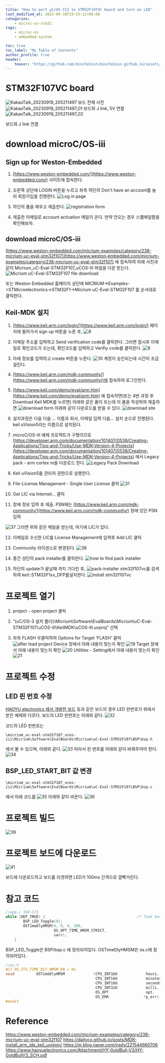 ```yaml
---
title: "How to port μC/OS-III to STM32F107VC board and turn on LED"
last_modified_at: 2023-09-18T19:53:12+09:00
categories:
    - microc-os-stm32
tags:
    - microc-os
    - embedded-system

toc: true
toc_label: "My Table of Contents"
author_profile: true
header:
    teaser: "https://github.com/minchoCoin/minchoCoin.github.io/assets/62372650/cb5a83cc-6b73-469f-9961-0884545a8f0f"
---
```

# STM32F107VC board
![KakaoTalk_20230919_205211497](https://github.com/minchoCoin/minchoCoin.github.io/assets/62372650/fe8a0c77-619c-483a-a03b-9159536d25ed)
보드 전체 사진
![KakaoTalk_20230919_205211497_01](https://github.com/minchoCoin/minchoCoin.github.io/assets/62372650/cb5a83cc-6b73-469f-9961-0884545a8f0f)
보드와 J link, 5V 연결
![KakaoTalk_20230919_205211497_02](https://github.com/minchoCoin/minchoCoin.github.io/assets/62372650/b3312516-67bc-4467-b5c8-e6def0d4db52)

보드와 J link 연결
# download microC/OS-iii

## Sign up for Weston-Embedded

1. [https://www.weston-embedded.com/](https://www.weston-embedded.com/) 사이트에 접속한다.

2. 오른쪽 상단에 LOGIN 버튼을 누르고 좌측 하단의 Don't have an account를 눌러 회원가입을 진행한다.
![Log in page](https://github.com/minchoCoin/minchoCoin.github.io/assets/62372650/cd460b85-06b8-461a-8967-e25e09334027)

3. 하단의 폼을 채우고 제출한다.
![registration form](https://github.com/minchoCoin/minchoCoin.github.io/assets/62372650/e3076854-5cea-41d6-b904-7f81b12ffc76)

4. 제출한 이메일로 account activation 메일이 온다. 만약 안오는 경우 스팸메일함을 확인해보자.

## download microC/OS-iii

[https://www.weston-embedded.com/micrium-examples/category/238-micrium-uc-eval-stm32f107](https://www.weston-embedded.com/micrium-examples/category/238-micrium-uc-eval-stm32f107) 에 접속하여 아래 사진과 같이 Micrium_uC-Eval-STM32F107_uCOS-III 파일을 다운 받는다.
![Micrium uC-Eval-STM32F107 file download](https://github.com/minchoCoin/minchoCoin.github.io/assets/62372650/0578e299-cd52-44fd-a5dd-086cf0f225ad)

또는 Weston-Embedded 홈페이지 상단에 MICRIUM->Examples->STMicroelectronics->STM32F1->Micrium uC-Eval-STM32F107 를 순서대로 클릭한다.

## Keil-MDK 설치
1. [https://www.keil.arm.com/login/](https://www.keil.arm.com/login/) 페이지에 들어가서 sign up 버튼을 누른 후,
![8](https://github.com/minchoCoin/minchoCoin.github.io/assets/62372650/c9d0f6a5-9cec-43df-acd2-01e0ddc4729e)


2. 이메일 주소를 입력하고 Send verification code를 클릭한다.
그러면 잠시후 이메일로 확인코드가 오는데, 확인코드를 입력하고 Verifiy code를 클릭한다.
![9](https://github.com/minchoCoin/minchoCoin.github.io/assets/62372650/5d6b27d4-af4e-4f36-a409-929faf15e8bb)

3. 아래 정보를 입력하고 create 버튼을 누른다.
![10](https://github.com/minchoCoin/minchoCoin.github.io/assets/62372650/8f25b3c2-8f6f-4c67-bccd-66ec5ea9a923)
계정이 승인되는데 시간이 조금 걸린다.
4. [https://www.keil.arm.com/mdk-community/](https://www.keil.arm.com/mdk-community/)에 접속하여 로그인한다.

5. [https://www.keil.com/demo/eval/arm.htm](https://www.keil.com/demo/eval/arm.htm) 에 접속하면(또는 4번 과정 후 Download Keil MDK를 누르면) 아래와 같은 폼이 뜨는데 이 폼을 작성하여 제출하면
![download form](https://github.com/minchoCoin/minchoCoin.github.io/assets/62372650/6c6d4643-08d1-4ae2-a8b5-92b67babbbfd)
아래와 같이 다운로드를 받을 수 있다.
![download site](https://github.com/minchoCoin/minchoCoin.github.io/assets/62372650/98df399b-8467-4076-ac9d-f83417facf64)
6. 설치과정은 다음 다음 ... 이름과 회사, 이메일 입력 다음... 설치 순으로 진행된다. keil uVision5라는 이름으로 설치된다.
7. microC/OS-III 예제 프로젝트가 구형이므로 [https://developer.arm.com/documentation/101407/0538/Creating-Applications/Tips-and-Tricks/Use-MDK-Version-4-Projects](https://developer.arm.com/documentation/101407/0538/Creating-Applications/Tips-and-Tricks/Use-MDK-Version-4-Projects) 에서 Legacy pack - arm cortex m을 다운로드 한다.
![Legacy Pack Download](https://github.com/minchoCoin/minchoCoin.github.io/assets/62372650/b2bc1d43-07ef-4399-9bc7-c0fbc22beacf)

8. Keil uVision5를 관리자 권한으로 실행한다.

9. File-License Management - Single User License 클릭
![31](https://github.com/minchoCoin/minchoCoin.github.io/assets/62372650/fe657190-f303-4366-9728-53992cc8804b)
10. Get LIC via Internet... 클릭

11. 창에 정보 입력 후 제출. PSN에는 [https://www.keil.arm.com/mdk-community/](https://www.keil.arm.com/mdk-community/) 창에 있던 PSN 입력

![37](https://github.com/minchoCoin/minchoCoin.github.io/assets/62372650/8152c407-da89-42fa-9f62-5df65a1d5074)
그러면 위와 같은 메일을 받는데, 여기에 LIC가 있다.

12. 이메일로 수신한 LIC를 License Management에 입력후 Add LIC 클릭

13. Community 라이센스로 변경된다.
![38](https://github.com/minchoCoin/minchoCoin.github.io/assets/62372650/01a28338-db5b-4909-8311-c8690b76a8ab)
14. 중간 상단의 pack installer를 클릭한다.
![how to find pack installer](https://github.com/minchoCoin/minchoCoin.github.io/assets/62372650/0535c21c-aec6-4cce-a68a-fceec7326dbb)

15. 하단의 update가 끝날때 까지 기다린 후,
![pack-installer](https://github.com/minchoCoin/minchoCoin.github.io/assets/62372650/65db29d2-21f7-4e3a-9e32-143134d8fe0a)
stm32f107vc를 검색하여 keil::STM32F1xx_DFP를설치한다.
![install stm32f107vc](https://github.com/minchoCoin/minchoCoin.github.io/assets/62372650/19eb2e48-d53f-418c-bd14-874570554f1d)

# 프로젝트 열기

1. project - open project 클릭

2. “(uC/OS-3 설치 폴더)\Micrium\Software\EvalBoards\Micrium\uC-Eval-STM32F107\uCOS-III\KeilMDK\uCOS-III.uvproj” 선택

3. 좌측 FLASH 우클릭하여 Options for Target ‘FLASH' 클릭
![after load project](https://github.com/minchoCoin/minchoCoin.github.io/assets/62372650/2c0ba001-1f30-4a9b-8a78-bf6c436af963)
Device 창에서 아래 내용이 맞는지 확인
![19](https://github.com/minchoCoin/minchoCoin.github.io/assets/62372650/5869d4fd-d23e-4de9-a564-5a0e7692e5ca)
Target 창에서 아래 내용이 맞는지 확인
![20](https://github.com/minchoCoin/minchoCoin.github.io/assets/62372650/8e3c2892-d4eb-4394-acd0-d28fcb88fbb6)
Utilities - Setting에서 아래 내용이 맞는지 확인
![21](https://github.com/minchoCoin/minchoCoin.github.io/assets/62372650/7ed47fe1-0ca6-429b-97bb-65753b15e9c9)

# 프로젝트 수정
## LED 핀 번호 수정
[HAOYU electronics 에서 개발한 보드](https://www.hotmcu.com/stm32f107vct6-development-board-p-114.html) 등과 같은 보드의 경우 LED 핀번호가 위에서 받은 예제와 다르다.
보드의 LED 핀번호는 아래와 같다.
![32](https://github.com/minchoCoin/minchoCoin.github.io/assets/62372650/6242ccce-6cdf-44ee-aebc-aa486bf2bf0a)

코드의 LED 핀번호는
```
\micrium_uc-eval-stm32f107_ucos-iii\Micrium\Software\EvalBoards\Micrium\uC-Eval-STM32F107\BSP\bsp.h
```
에서 볼 수 있으며, 아래와 같다.
![33](https://github.com/minchoCoin/minchoCoin.github.io/assets/62372650/cf97e1fb-5964-4e43-9d9b-310b1ce9e49b)
따라서 핀 번호를 아래와 같이 바꿔주어야 한다.
![34](https://github.com/minchoCoin/minchoCoin.github.io/assets/62372650/b18417a5-a90f-4cd5-bf8f-6e914d68e677)

## BSP_LED_START_BIT 값 변경
```
\micrium_uc-eval-stm32f107_ucos-iii\Micrium\Software\EvalBoards\Micrium\uC-Eval-STM32F107\BSP\bsp.c
```
에서 아래 코드를
![35](https://github.com/minchoCoin/minchoCoin.github.io/assets/62372650/62ac25b9-602c-447a-88fc-96f97398ac48)
아래와 같이 바꾼다.
![36](https://github.com/minchoCoin/minchoCoin.github.io/assets/62372650/a33a89e4-44e0-4376-9662-60a25747ecc2)

# 프로젝트 빌드
![39](https://github.com/minchoCoin/minchoCoin.github.io/assets/62372650/b78c860c-77a4-4a8c-a563-310aedf8ba98)
# 프로젝트 보드에 다운로드
![41](https://github.com/minchoCoin/minchoCoin.github.io/assets/62372650/ab23bd94-f2ac-4784-afa7-75af682941aa)

보드에 다운로드하고 보드를 리셋하면 LED가 100ms 간격으로 깜빡거린다.

# 참고 코드
```c
//app.c 168~173
while (DEF_TRUE) {                                          /* Task body, always written as an infinite loop.       */
        BSP_LED_Toggle(0);
        OSTimeDlyHMSM(0, 0, 0, 100,
                      OS_OPT_TIME_HMSM_STRICT,
                      &err);
    }
```
BSP_LED_Toggle은 BSP/bsp.c 에 정의되어있다.
OSTimeDlyHMSM은 os.c에 정의되어있다.
```c
//os.h
#if OS_CFG_TIME_DLY_HMSM_EN > 0u
void          OSTimeDlyHMSM             (CPU_INT16U             hours,
                                         CPU_INT16U             minutes,
                                         CPU_INT16U             seconds,
                                         CPU_INT32U             milli,
                                         OS_OPT                 opt,
                                         OS_ERR                *p_err);
#endif
```

# Reference
https://www.weston-embedded.com/micrium-examples/category/238-micrium-uc-eval-stm32f107
https://dailyco.github.io/posts/MDK-install_arm_ide_keil_uvision/
https://m.blog.naver.com/jrady/221544660706
https://www.haoyuelectronics.com/Attachment/HY-GoldBull-V3/HY-GoldBullV3_SCH.pdf
